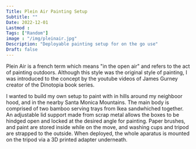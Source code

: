 ```yaml
---
Title: Plein Air Painting Setup
Subtitle: ""
Date: 2022-12-01
Lastmod : 
Tags: ["Random"]
image : "/img/pleinair.jpg"
Description: "Deployable painting setup for on the go use"
Draft: false
---
```


Plein Air is a french term which means "in the open air" and refers to the act of painting outdoors. Although this style was the original style of painting, I was introduced to the concept by the youtube videos of James Gurney creator of the Dinotopia book series. 

I wanted to build my own setup to paint with in hills around my neighboor hood, and in the nearby Santa Monica Mountains. The main body is comprised of two bamboo serving trays from Ikea sandwhiched together. An adjustable lid support made from scrap metal allows the boxes to be hindged open and locked at the desired angle for painting. Paper brushes, and paint are stored inside while on the move, and washing cups and tripod are strapped to the outside. When deployed, the whole aparatus is mounted on the tripod via a 3D printed adapter underneath.
